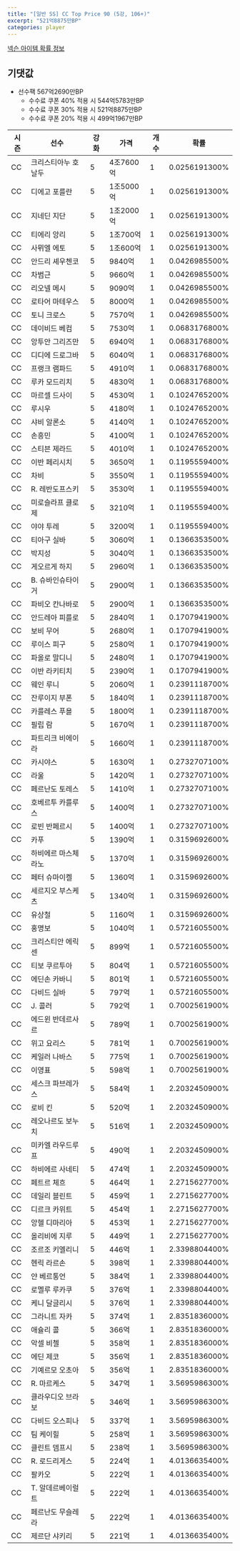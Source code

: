 ```yaml
---
title: "[일반 SS] CC Top Price 90 (5강, 106+)"
excerpt: "521억8875만BP"
categories: player
---
```

[넥슨 아이템 확률 정보](http://iteminfo.nexon.com/probability/fo4?sn=7401)

## 기댓값
  - 선수팩 567억2690만BP
    - 수수료 쿠폰 40% 적용 시 544억5783만BP
    - 수수료 쿠폰 30% 적용 시 521억8875만BP
    - 수수료 쿠폰 20% 적용 시 499억1967만BP


|시즌|선수|강화|가격|개수|확률|
|---|---|---|---|---|---|
|CC|크리스티아누 호날두|5|4조7600억|1|0.0256191300%|
|CC|디에고 포를란|5|1조5000억|1|0.0256191300%|
|CC|지네딘 지단|5|1조2000억|1|0.0256191300%|
|CC|티에리 앙리|5|1조700억|1|0.0256191300%|
|CC|사뮈엘 에토|5|1조600억|1|0.0256191300%|
|CC|안드리 셰우첸코|5|9840억|1|0.0426985500%|
|CC|차범근|5|9660억|1|0.0426985500%|
|CC|리오넬 메시|5|9090억|1|0.0426985500%|
|CC|로타어 마테우스|5|8000억|1|0.0426985500%|
|CC|토니 크로스|5|7570억|1|0.0426985500%|
|CC|데이비드 베컴|5|7530억|1|0.0683176800%|
|CC|앙투안 그리즈만|5|6940억|1|0.0683176800%|
|CC|디디에 드로그바|5|6040억|1|0.0683176800%|
|CC|프랭크 램파드|5|4910억|1|0.0683176800%|
|CC|루카 모드리치|5|4830억|1|0.0683176800%|
|CC|마르셀 드사이|5|4530억|1|0.1024765200%|
|CC|루시우|5|4180억|1|0.1024765200%|
|CC|샤비 알론소|5|4140억|1|0.1024765200%|
|CC|손흥민|5|4100억|1|0.1024765200%|
|CC|스티븐 제라드|5|4010억|1|0.1024765200%|
|CC|이반 페리시치|5|3650억|1|0.1195559400%|
|CC|차비|5|3550억|1|0.1195559400%|
|CC|R. 레반도프스키|5|3530억|1|0.1195559400%|
|CC|미로슬라프 클로제|5|3210억|1|0.1195559400%|
|CC|야야 투레|5|3200억|1|0.1195559400%|
|CC|티아구 실바|5|3060억|1|0.1366353500%|
|CC|박지성|5|3040억|1|0.1366353500%|
|CC|게오르게 하지|5|2960억|1|0.1366353500%|
|CC|B. 슈바인슈타이거|5|2900억|1|0.1366353500%|
|CC|파비오 칸나바로|5|2900억|1|0.1366353500%|
|CC|안드레아 피를로|5|2840억|1|0.1707941900%|
|CC|보비 무어|5|2680억|1|0.1707941900%|
|CC|루이스 피구|5|2580억|1|0.1707941900%|
|CC|파올로 말디니|5|2480억|1|0.1707941900%|
|CC|이반 라키티치|5|2390억|1|0.1707941900%|
|CC|웨인 루니|5|2060억|1|0.2391118700%|
|CC|잔루이지 부폰|5|1840억|1|0.2391118700%|
|CC|카를레스 푸욜|5|1800억|1|0.2391118700%|
|CC|필립 람|5|1670억|1|0.2391118700%|
|CC|파트리크 비에이라|5|1660억|1|0.2391118700%|
|CC|카시야스|5|1630억|1|0.2732707100%|
|CC|라울|5|1420억|1|0.2732707100%|
|CC|페르난도 토레스|5|1410억|1|0.2732707100%|
|CC|호베르투 카를루스|5|1400억|1|0.2732707100%|
|CC|로빈 반페르시|5|1400억|1|0.2732707100%|
|CC|카푸|5|1390억|1|0.3159692600%|
|CC|하비에르 마스체라노|5|1370억|1|0.3159692600%|
|CC|페터 슈마이켈|5|1360억|1|0.3159692600%|
|CC|세르지오 부스케츠|5|1340억|1|0.3159692600%|
|CC|유상철|5|1160억|1|0.3159692600%|
|CC|홍명보|5|1040억|1|0.5721605500%|
|CC|크리스티안 에릭센|5|899억|1|0.5721605500%|
|CC|티보 쿠르투아|5|804억|1|0.5721605500%|
|CC|에딘손 카바니|5|801억|1|0.5721605500%|
|CC|다비드 실바|5|797억|1|0.5721605500%|
|CC|J. 콜러|5|792억|1|0.7002561900%|
|CC|에드윈 반데르사르|5|789억|1|0.7002561900%|
|CC|위고 요리스|5|781억|1|0.7002561900%|
|CC|케일러 나바스|5|775억|1|0.7002561900%|
|CC|이영표|5|598억|1|0.7002561900%|
|CC|세스크 파브레가스|5|584억|1|2.2032450900%|
|CC|로비 킨|5|520억|1|2.2032450900%|
|CC|레오나르도 보누치|5|516억|1|2.2032450900%|
|CC|미카엘 라우드루프|5|490억|1|2.2032450900%|
|CC|하비에르 사네티|5|474억|1|2.2032450900%|
|CC|페트르 체흐|5|464억|1|2.2715627700%|
|CC|데일리 블린트|5|459억|1|2.2715627700%|
|CC|디르크 카위트|5|454억|1|2.2715627700%|
|CC|앙헬 디마리아|5|453억|1|2.2715627700%|
|CC|올리비에 지루|5|449억|1|2.2715627700%|
|CC|조르조 키엘리니|5|446억|1|2.3398804400%|
|CC|헨릭 라르손|5|398억|1|2.3398804400%|
|CC|얀 베르통언|5|384억|1|2.3398804400%|
|CC|로멜루 루카쿠|5|376억|1|2.3398804400%|
|CC|케니 달글리시|5|376억|1|2.3398804400%|
|CC|그라니트 자카|5|374억|1|2.8351836000%|
|CC|애슐리 콜|5|366억|1|2.8351836000%|
|CC|악셀 비첼|5|358억|1|2.8351836000%|
|CC|에딘 제코|5|356억|1|2.8351836000%|
|CC|기예르모 오초아|5|356억|1|2.8351836000%|
|CC|R. 마르케스|5|347억|1|3.5695986300%|
|CC|클라우디오 브라보|5|346억|1|3.5695986300%|
|CC|다비드 오스피나|5|337억|1|3.5695986300%|
|CC|팀 케이힐|5|258억|1|3.5695986300%|
|CC|클린트 뎀프시|5|238억|1|3.5695986300%|
|CC|R. 로드리게스|5|224억|1|4.0136635400%|
|CC|팔카오|5|222억|1|4.0136635400%|
|CC|T. 알데르베이럴트|5|222억|1|4.0136635400%|
|CC|페르난도 무슬레라|5|222억|1|4.0136635400%|
|CC|제르단 샤키리|5|221억|1|4.0136635400%|
